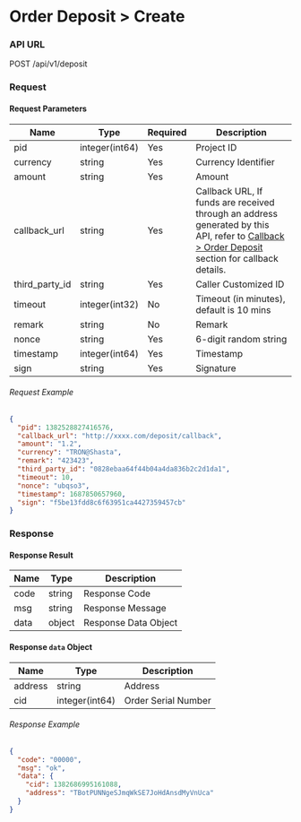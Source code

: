 # Order Deposit > Create

### API URL

POST /api/v1/deposit

### Request

#### Request Parameters

| Name            | Type             | Required | Description                          |
| --------------- | -------------- | -------- | -------------------------------------- |
| pid             | integer(int64) | Yes      | Project ID                             |
| currency        | string         | Yes      | Currency Identifier                    |
| amount          | string         | Yes      | Amount                                 |
| callback_url    | string         | Yes      | Callback URL, If funds are received through an address generated by this API, refer to [Callback > Order Deposit](../callback/order-deposit.md "mention") section for callback details.                |
| third_party_id  | string         | Yes      | Caller Customized ID                   |
| timeout         | integer(int32) | No       | Timeout (in minutes), default is 10 mins |
| remark          | string         | No       | Remark                                 |
| nonce           | string         | Yes      | 6-digit random string                  |
| timestamp       | integer(int64) | Yes      | Timestamp                              |
| sign            | string         | Yes      | Signature                              |

###### Request Example

```json
{
  "pid": 1382528827416576,
  "callback_url": "http://xxxx.com/deposit/callback",
  "amount": "1.2",
  "currency": "TRON@Shasta",
  "remark": "423423",
  "third_party_id": "0828ebaa64f44b04a4da836b2c2d1da1",
  "timeout": 10,
  "nonce": "ubqso3",
  "timestamp": 1687850657960,
  "sign": "f5be13fdd8c6f63951ca4427359457cb"
}
```

### Response

#### Response Result

| Name    | Type   | Description       |
| ------- | ------ | ----------------- |
| code    | string | Response Code       |
| msg     | string | Response Message    |
| data    | object | Response Data Object |

#### Response `data` Object

| Name    | Type             | Description  |
| ------- | -------------- | ---------- |
| address | string         | Address     |
| cid     | integer(int64) | Order Serial Number |


###### Response Example

```json
{
  "code": "00000",
  "msg": "ok",
  "data": {
    "cid": 1382686995161088,
    "address": "TBotPUNNgeSJmqWkSE7JoHdAnsdMyVnUca"
  }
}
```
